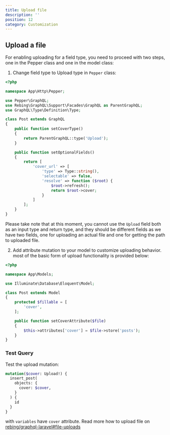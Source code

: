 ```yaml
---
title: Upload file
description: ''
position: 12
category: Customization
---
```


## Upload a file

For enabling uploading for a field type, you need to proceed with two steps, one in the Pepper class and one in the model class:

1. Change field type to Upload type in `Pepper` class:

```php
<?php

namespace App\Http\Pepper;

use Pepper\GraphQL;
use Rebing\GraphQL\Support\Facades\GraphQL as ParentGraphQL;
use GraphQL\Type\Definition\Type;

class Post extends GraphQL
{
    public function setCoverType()
    {
        return ParentGraphQL::type('Upload');
    }

    public function setOptionalFields()
    {
        return [
            'cover_url' => [
                'type' => Type::string(),
                'selectable' => false,
                'resolve' => function ($root) {
                    $root->refresh();
                    return $root->cover;
                }
            ]
        ];
    }
}
```

Please take note that at this moment, you cannot use the `Upload` field both as an input type and return type, and they should be different fields as we have two fields, one for uploading an actual file and one for getting the path to uploaded file.

2. Add attribute mutation to your model to customize uploading behavior. most of the basic form of upload functionality is provided below:

```php
<?php

namespace App\Models;

use Illuminate\Database\Eloquent\Model;

class Post extends Model
{
    protected $fillable = [
        'cover',
    ];

    public function setCoverAttribute($file)
    {
        $this->attributes['cover'] = $file->store('posts');
    }
}
```

### Test Query

Test the upload mutation:

```graphql
mutation($cover: Upload!) {
  insert_post(
    objects: {
      cover: $cover,
    }
  ) {
    id
  }
}
```

with `variables` have `cover` attribute. Read more how to upload file on [rebing/graphql-laravel#file-uploads](https://github.com/rebing/graphql-laravel#file-uploads)
